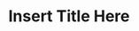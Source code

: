 ---
title: "Insert Title Here"
date: ""
description: "Insert 1-2 sentence description of your post here here."
---